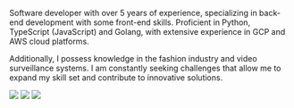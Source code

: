 Software developer with over 5 years of experience, specializing in back-end development with some front-end skills. Proficient in Python, TypeScript (JavaScript) and Golang, with extensive experience in GCP and AWS cloud platforms.

Additionally, I possess knowledge in the fashion industry and video surveillance systems. I am constantly seeking challenges that allow me to expand my skill set and contribute to innovative solutions.
 
<div> 
  <a href = "mailto:edno2819@hotmail.com"><img src="https://img.shields.io/badge/-Gmail-%23333?style=for-the-badge&logo=gmail&logoColor=white" target="_blank"></a>
  <a href="https://www.linkedin.com/in/edno-almeida/" target="_blank"><img src="https://img.shields.io/badge/-LinkedIn-%230077B5?style=for-the-badge&logo=linkedin&logoColor=white" target="_blank"></a>  
  <a href="https://medium.com/@edno2819" target="_blank"><img src="https://img.shields.io/badge/Medium-12100E?style=for-the-badge&logo=medium&logoColor=white" target="_blank"></a>  
</div>
